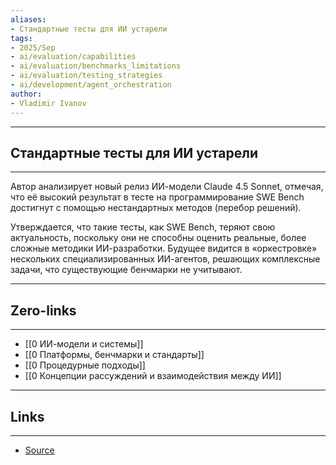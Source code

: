 ```yaml
---
aliases: 
- Стандартные тесты для ИИ устарели 
tags:
- 2025/Sep
- ai/evaluation/capabilities
- ai/evaluation/benchmarks_limitations
- ai/evaluation/testing_strategies
- ai/development/agent_orchestration
author:
- Vladimir Ivanov
---
```

-----
##  Стандартные тесты для ИИ устарели 
-----
Автор анализирует новый релиз ИИ-модели Claude 4.5 Sonnet, отмечая, что её высокий результат в тесте на программирование SWE Bench достигнут с помощью нестандартных методов (перебор решений). 

Утверждается, что такие тесты, как SWE Bench, теряют свою актуальность, поскольку они не способны оценить реальные, более сложные методики ИИ-разработки. Будущее видится в «оркестровке» нескольких специализированных ИИ-агентов, решающих комплексные задачи, что существующие бенчмарки не учитывают.

---
## Zero-links
---
- [[0 ИИ-модели и системы]]
- [[0 Платформы, бенчмарки и стандарты]]
- [[0 Процедурные подходы]]
- [[0 Концепции рассуждений и взаимодействия между ИИ]]

---
## Links
---
- [Source](https://t.me/turboproject/2203)